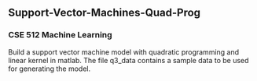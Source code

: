 ## Support-Vector-Machines-Quad-Prog

### CSE 512 Machine Learning


Build a support vector machine model with quadratic programming and linear kernel in matlab. The file q3_data contains a sample data to be used for generating the model.
